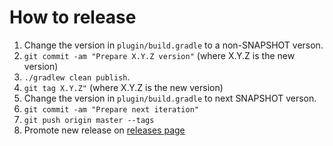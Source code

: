How to release
========

 1. Change the version in `plugin/build.gradle` to a non-SNAPSHOT verson.
 2. `git commit -am "Prepare X.Y.Z version"` (where X.Y.Z is the new version)
 3. `./gradlew clean publish`.
 4. `git tag X.Y.Z"` (where X.Y.Z is the new version)
 5. Change the version in `plugin/build.gradle` to next SNAPSHOT verson.
 6. `git commit -am "Prepare next iteration"`
 7. `git push origin master --tags`
 8. Promote new release on [releases page](https://github.com/brainly/onesky-gradle-plugin/releases)
